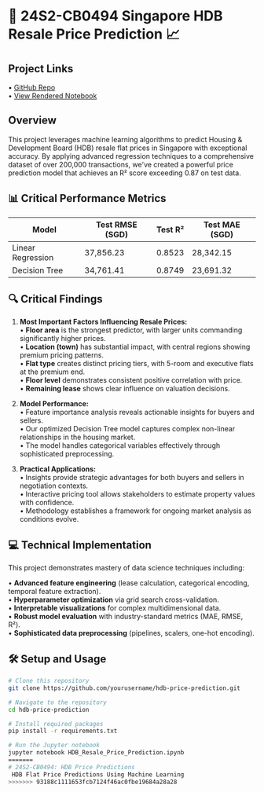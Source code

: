 # 🏢 24S2-CB0494 Singapore HDB Resale Price Prediction 📈  

## Project Links  
•	[GitHub Repo](https://github.com/benjaminyjr17/CB0494-HDB-Price-Predictions/blob/6eaeaebee1d7f9f8b58630d6c6877fbff1a6086b/CB0494_HDB_Price_Predictions.ipynb)  
•	[View Rendered Notebook](https://nbviewer.org/github/benjaminyjr17/CB0494-HDB-Price-Predictions/blob/6eaeaebee1d7f9f8b58630d6c6877fbff1a6086b/CB0494_HDB_Price_Predictions.ipynb)  

## Overview  

This project leverages machine learning algorithms to predict Housing & Development Board (HDB) resale flat prices in Singapore with exceptional accuracy. By applying advanced regression techniques to a comprehensive dataset of over 200,000 transactions, we've created a powerful price prediction model that achieves an R² score exceeding 0.87 on test data.  

## 📊 Critical Performance Metrics  

| Model | Test RMSE (SGD) | Test R² | Test MAE (SGD) |  
|-------|-----------------|---------|----------------|  
| Linear Regression | 37,856.23 | 0.8523 | 28,342.15 |  
| Decision Tree | 34,761.41 | 0.8749 | 23,691.32 |  

## 🔍 Critical Findings  

1. **Most Important Factors Influencing Resale Prices:**  
   • **Floor area** is the strongest predictor, with larger units commanding significantly higher prices.  
   • **Location (town)** has substantial impact, with central regions showing premium pricing patterns.  
   • **Flat type** creates distinct pricing tiers, with 5-room and executive flats at the premium end.  
   • **Floor level** demonstrates consistent positive correlation with price.  
   • **Remaining lease** shows clear influence on valuation decisions.  

2. **Model Performance:**  
   • Feature importance analysis reveals actionable insights for buyers and sellers.  
   • Our optimized Decision Tree model captures complex non-linear relationships in the housing market.  
   • The model handles categorical variables effectively through sophisticated preprocessing.  

3. **Practical Applications:**  
   • Insights provide strategic advantages for both buyers and sellers in negotiation contexts.  
   • Interactive pricing tool allows stakeholders to estimate property values with confidence.  
   • Methodology establishes a framework for ongoing market analysis as conditions evolve.  

## 💻 Technical Implementation  

This project demonstrates mastery of data science techniques including:  

• **Advanced feature engineering** (lease calculation, categorical encoding, temporal feature extraction).  
• **Hyperparameter optimization** via grid search cross-validation.  
• **Interpretable visualizations** for complex multidimensional data.  
• **Robust model evaluation** with industry-standard metrics (MAE, RMSE, R²).  
• **Sophisticated data preprocessing** (pipelines, scalers, one-hot encoding).  

## 🛠️ Setup and Usage  

```bash  
# Clone this repository  
git clone https://github.com/yourusername/hdb-price-prediction.git  

# Navigate to the repository  
cd hdb-price-prediction  

# Install required packages  
pip install -r requirements.txt  

# Run the Jupyter notebook  
jupyter notebook HDB_Resale_Price_Prediction.ipynb  
=======  
# 24S2-CB0494: HDB Price Predictions  
 HDB Flat Price Predictions Using Machine Learning  
>>>>>>> 93188c1111653fcb7124f46ac0fbe19684a28a28  